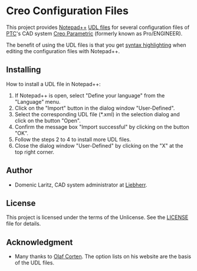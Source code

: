 # Creo Configuration Files

This project provides [Notepad++](https://notepad-plus-plus.org/) [UDL files](http://docs.notepad-plus-plus.org/index.php/User_Defined_Languages) for several configuration files of [PTC](https://www.ptc.com/)'s CAD system [Creo Parametric](https://www.ptc.com/en/products/cad/creo/parametric) (formerly known as Pro/ENGINEER).

The benefit of using the UDL files is that you get [syntax highlighting](https://en.wikipedia.org/wiki/Syntax_highlighting) when editing the configuration files with Notepad++.

## Installing

How to install a UDL file in Notepad++:
1. If Notepad++ is open, select "Define your language" from the "Language" menu.
2. Click on the "Import" button in the dialog window "User-Defined".
3. Select the corresponding UDL file (*.xml) in the selection dialog and click on the button "Open".
4. Confirm the message box "Import successful" by clicking on the button "OK".
5. Follow the steps 2 to 4 to install more UDL files.
6. Close the dialog window "User-Defined" by clicking on the "X" at the top right corner.

## Author

- Domenic Laritz, CAD system administrator at [Liebherr](https://www.liebherr.com/).

## License

This project is licensed under the terms of the Unlicense.
See the [LICENSE](./LICENSE) file for details.

## Acknowledgment

- Many thanks to [Olaf Corten](http://proesite.com/). The option lists on his website are the basis of the UDL files.

